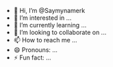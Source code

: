 - 👋 Hi, I’m @Saymynamerk
- 👀 I’m interested in ...
- 🌱 I’m currently learning ...
- 💞️ I’m looking to collaborate on ...
- 📫 How to reach me ...
- 😄 Pronouns: ...
- ⚡ Fun fact: ...

<!---
Saymynamerk/Saymynamerk is a ✨ special ✨ repository because its `README.md` (this file) appears on your GitHub profile.
You can click the Preview link to take a look at your changes.
--->
